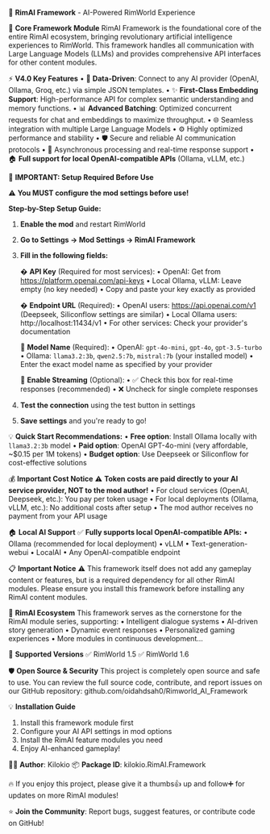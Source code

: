 🤖 **RimAI Framework** - AI-Powered RimWorld Experience

🔧 **Core Framework Module**
RimAI Framework is the foundational core of the entire RimAI ecosystem, bringing revolutionary artificial intelligence experiences to RimWorld. This framework handles all communication with Large Language Models (LLMs) and provides comprehensive API interfaces for other content modules.

⚡ **V4.0 Key Features**
• 🔌 **Data-Driven**: Connect to any AI provider (OpenAI, Ollama, Groq, etc.) via simple JSON templates.
• ✨ **First-Class Embedding Support**: High-performance API for complex semantic understanding and memory functions.
• 📊 **Advanced Batching**: Optimized concurrent requests for chat and embeddings to maximize throughput.
• 🌐 Seamless integration with multiple Large Language Models
• ⚙️ Highly optimized performance and stability
• 🛡️ Secure and reliable AI communication protocols
• 🔄 Asynchronous processing and real-time response support
• 🏠 **Full support for local OpenAI-compatible APIs** (Ollama, vLLM, etc.)

🔑 **IMPORTANT: Setup Required Before Use**

⚠️ **You MUST configure the mod settings before use!**

**Step-by-Step Setup Guide:**
1. **Enable the mod** and restart RimWorld
2. **Go to Settings → Mod Settings → RimAI Framework**
3. **Fill in the following fields:**

   � **API Key** (Required for most services):
   • OpenAI: Get from https://platform.openai.com/api-keys
   • Local Ollama, vLLM: Leave empty (no key needed)
   • Copy and paste your key exactly as provided

   � **Endpoint URL** (Required):
   • OpenAI users: https://api.openai.com/v1
     (Deepseek, Siliconflow settings are similar)
   • Local Ollama users: http://localhost:11434/v1
   • For other services: Check your provider's documentation

   🤖 **Model Name** (Required):
   • OpenAI: `gpt-4o-mini`, `gpt-4o`, `gpt-3.5-turbo`
   • Ollama: `llama3.2:3b`, `qwen2.5:7b`, `mistral:7b` (your installed model)
   • Enter the exact model name as specified by your provider

   🔄 **Enable Streaming** (Optional):
   • ✅ Check this box for real-time responses (recommended)
   • ❌ Uncheck for single complete responses

4. **Test the connection** using the test button in settings
5. **Save settings** and you're ready to go!

💡 **Quick Start Recommendations:**
• **Free option**: Install Ollama locally with `llama3.2:3b` model
• **Paid option**: OpenAI GPT-4o-mini (very affordable, ~$0.15 per 1M tokens)
• **Budget option**: Use Deepseek or Siliconflow for cost-effective solutions

💰 **Important Cost Notice**
⚠️ **Token costs are paid directly to your AI service provider, NOT to the mod author!**
• For cloud services (OpenAI, Deepseek, etc.): You pay per token usage
• For local deployments (Ollama, vLLM, etc.): No additional costs after setup
• The mod author receives no payment from your API usage

🏠 **Local AI Support**
✅ **Fully supports local OpenAI-compatible APIs:**
• Ollama (recommended for local deployment)
• vLLM
• Text-generation-webui
• LocalAI
• Any OpenAI-compatible endpoint

📋 **Important Notice**
⚠️ This framework itself does not add any gameplay content or features, but is a required dependency for all other RimAI modules. Please ensure you install this framework before installing any RimAI content modules.

🔗 **RimAI Ecosystem**
This framework serves as the cornerstone for the RimAI module series, supporting:
• Intelligent dialogue systems
• AI-driven story generation
• Dynamic event responses
• Personalized gaming experiences
• More modules in continuous development...

🎯 **Supported Versions**
✅ RimWorld 1.5
✅ RimWorld 1.6

🛡️ **Open Source & Security**
This project is completely open source and safe to use. You can review the full source code, contribute, and report issues on our GitHub repository: github.com/oidahdsah0/Rimworld_AI_Framework

💡 **Installation Guide**
1. Install this framework module first
2. Configure your AI API settings in mod options
3. Install the RimAI feature modules you need
4. Enjoy AI-enhanced gameplay!

👨‍💻 **Author**: Kilokio
📦 **Package ID**: kilokio.RimAI.Framework

🔥 If you enjoy this project, please give it a thumbs👍 up and follow➕ for updates on more RimAI modules!

⭐ **Join the Community**: Report bugs, suggest features, or contribute code on GitHub!